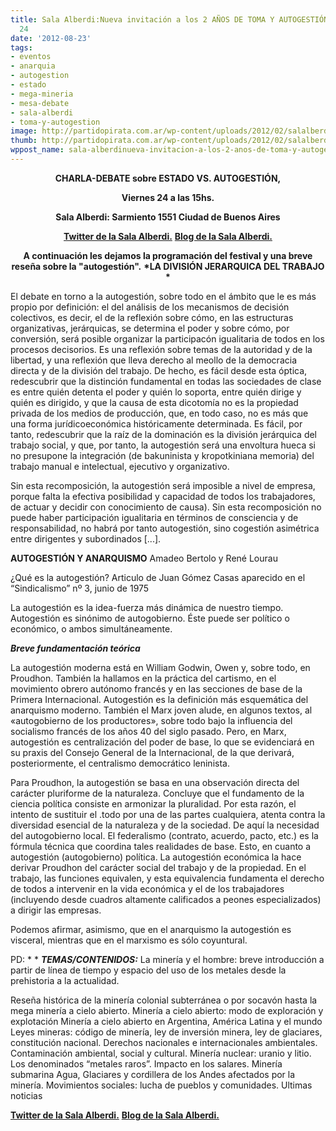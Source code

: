 ```yaml
---
title: Sala Alberdi:Nueva invitación a los 2 AÑOS DE TOMA Y AUTOGESTIÓN - viernes
  24
date: '2012-08-23'
tags:
- eventos
- anarquia
- autogestion
- estado
- mega-mineria
- mesa-debate
- sala-alberdi
- toma-y-autogestion
image: http://partidopirata.com.ar/wp-content/uploads/2012/02/salalberdi.jpg
thumb: http://partidopirata.com.ar/wp-content/uploads/2012/02/salalberdi-150x150.jpg
wppost_name: sala-alberdinueva-invitacion-a-los-2-anos-de-toma-y-autogestion-viernes-24
---
```


<p style="text-align: center;"><strong>CHARLA-DEBATE sobre ESTADO VS. AUTOGESTIÓN,</strong></p>
<p style="text-align: center;"><strong>Viernes 24 a las 15hs.</strong></p>
<p style="text-align: center;"><strong>Sala Alberdi: Sarmiento 1551 Ciudad de Buenos Aires</strong></p>
<p style="text-align: center;"><strong><a href="https://twitter.com/SalaAlberdi" target="_blank">Twitter de la Sala Alberdi.</a></strong>
<strong> <a href="http://teatrosalaalberdi.com.ar/" target="_blank">Blog de la Sala Alberdi.</a></strong></p>
<p style="text-align: center;"><strong>A continuación les dejamos la programación del festival y una breve reseña sobre la "autogestión".</strong>
<strong>*LA DIVISIÓN JERARQUICA DEL TRABAJO *</strong></p>
<p style="text-align: left;">
El debate en torno a la autogestión, sobre todo en el ámbito que le es más propio por definición: el del análisis de los mecanismos de decisión colectivos, es decir, el de la reflexión sobre cómo, en las estructuras organizativas, jerárquicas, se determina el poder y sobre cómo, por conversión, será posible organizar la participacón igualitaria de todos en los procesos decisorios.
Es una reflexión sobre temas de la autoridad y de la libertad, y una reflexión que lleva derecho al meollo de la democracia directa y de la división del trabajo.
De hecho, es fácil desde esta óptica, redescubrir que la distinción fundamental en todas las sociedades de clase es entre quién detenta el poder y quién lo soporta, entre quién dirige y quién es dirigido, y que la causa de esta dicotomía no es la propiedad privada de los medios de producción, que, en todo caso, no es más que una forma jurídicoeconómica históricamente determinada. Es fácil, por tanto, redescubrir que la raíz de la dominación es la división jerárquica del trabajo social, y que, por tanto, la autogestión será una envoltura hueca si no presupone la integración (de bakuninista y kropotkiniana memoria) del trabajo manual e intelectual, ejecutivo y organizativo.</p>
<p style="text-align: left;">Sin esta recomposición, la autogestión será imposible a nivel de empresa, porque falta la efectiva posibilidad y capacidad de todos los trabajadores, de actuar y decidir con conocimiento de causa). Sin esta recomposición no puede haber participación igualitaria en términos de consciencia y de responsabilidad, no habrá por tanto autogestión, sino cogestión asimétrica entre dirigentes y subordinados [...].</p>
<strong>AUTOGESTIÓN Y ANARQUISMO</strong>
Amadeo Bertolo y René Lourau

¿Qué es la autogestión?
Articulo de Juan Gómez Casas aparecido en el “Sindicalismo” nº 3, junio de 1975

La autogestión es la idea-fuerza más dinámica de nuestro tiempo.
Autogestión es sinónimo de autogobierno. Éste puede ser político o económico, o ambos simultáneamente.

<strong>*Breve fundamentación teórica*</strong>

La autogestión moderna está en William Godwin, Owen y, sobre todo, en Proudhon. También la hallamos en la práctica del cartismo, en el movimiento obrero autónomo francés y en Ias secciones de base de la Primera Internacional. Autogestión es la definición más esquemática del anarquismo moderno. También el Marx joven alude, en algunos textos, al «autogobierno de los productores», sobre todo bajo la influencia del socialismo francés de los años 40 del siglo pasado. Pero, en Marx, autogestión es centralización del poder de base, lo que se evidenciará en su praxis del Consejo General de la Internacional, de la que derivará, posteriormente, el centralismo democrático leninista.

Para Proudhon, la autogestión se basa en una observación directa del carácter pluriforme de la naturaleza. Concluye que el fundamento de la ciencia política consiste en armonizar la pluralidad. Por esta razón, el intento de sustituir el .todo por una de las partes cualquiera, atenta contra la diversidad esencial de la naturaleza y de la sociedad. De aquí la necesidad del autogobierno local. El federalismo (contrato, acuerdo, pacto, etc.) es la fórmula técnica que coordina tales realidades de base. Esto, en cuanto a autogestión (autogobierno) política. La autogestión económica la hace derivar Proudhon del carácter social del trabajo y de la propiedad. En el trabajo, las funciones equivalen, y esta equivalencia fundamenta el derecho de todos a intervenir en la vida económica y el de los trabajadores (incluyendo desde cuadros altamente calificados a peones especializados) a dirigir las empresas.

Podemos afirmar, asimismo, que en el anarquismo la autogestión es visceral, mientras que en el marxismo es sólo coyuntural.

PD:
*
*
<strong>*TEMAS/CONTENIDOS:*</strong>
La minería y el hombre: breve introducción a partir de línea de tiempo y espacio del uso de los metales desde la prehistoria a la actualidad.

Reseña histórica de la minería colonial subterránea o por socavón hasta la mega minería a cielo abierto.
Minería a cielo abierto: modo de exploración y explotación
Minería a cielo abierto en Argentina, América Latina y el mundo
Leyes mineras: código de minería, ley de inversión minera, ley de glaciares, constitución nacional.
Derechos nacionales e internacionales ambientales.
Contaminación ambiental, social y cultural.
Minería nuclear: uranio y litio. Los denominados “metales raros”. Impacto en los salares.
Minería submarina
Agua, Glaciares y cordillera de los Andes afectados por la minería.
Movimientos sociales: lucha de pueblos y comunidades.
Ultimas noticias

<strong><a href="https://twitter.com/SalaAlberdi" target="_blank">Twitter de la Sala Alberdi.</a></strong>
<strong> <a href="http://teatrosalaalberdi.com.ar/" target="_blank">Blog de la Sala Alberdi.</a></strong>
